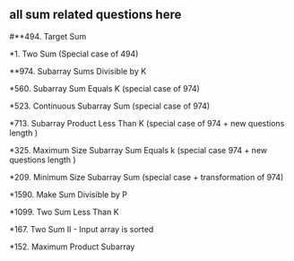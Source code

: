 ## all sum related questions here

#**494. Target Sum

*1. Two Sum (Special case of 494)

**974. Subarray Sums Divisible by K

*560. Subarray Sum Equals K (special case of 974)

*523. Continuous Subarray Sum (special case of 974)

*713. Subarray Product Less Than K (special case of 974 + new questions length )

*325. Maximum Size Subarray Sum Equals k (special case 974 + new questions length )

*209. Minimum Size Subarray Sum (special case + transformation of 974)

*1590. Make Sum Divisible by P

*1099. Two Sum Less Than K

*167. Two Sum II - Input array is sorted


*152. Maximum Product Subarray




